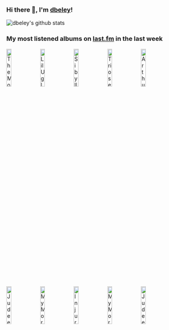 ### Hi there 👋, I'm [dbeley](https://dbeley.ovh/en)!

![dbeley's github stats](https://github-readme-stats.vercel.app/api?username=dbeley)

### My most listened albums on [last.fm](https://www.last.fm/user/d_beley) in the last week

[<img src='https://lastfm.freetls.fastly.net/i/u/300x300/48b34c8aa69741f8b050f46cd7715804.png' width='16%' height='16%' alt='The Mothers of Invention - Were Only in It for the Money'>](https://www.last.fm/music/the%2bmothers%2bof%2binvention/we%2527re%2bonly%2bin%2bit%2bfor%2bthe%2bmoney)&nbsp;
[<img src='https://lastfm.freetls.fastly.net/i/u/300x300/96957aa972e58b527f931d60b62f1714.jpg' width='16%' height='16%' alt='Lil Ugly Mane - VOLCANIC BIRD ENEMY AND THE VOICED CONCERN'>](https://www.last.fm/music/lil%2bugly%2bmane/volcanic%2bbird%2benemy%2band%2bthe%2bvoiced%2bconcern)&nbsp;
[<img src='https://lastfm.freetls.fastly.net/i/u/300x300/047bbf93c6514df8aeecf5c88bdba15d.png' width='16%' height='16%' alt='Sibylle Baier - Colour Green'>](https://www.last.fm/music/sibylle%2bbaier/colour%2bgreen)&nbsp;
[<img src='https://lastfm.freetls.fastly.net/i/u/300x300/400dc3c0fe064e739424f2f1bf95561b.jpg' width='16%' height='16%' alt='Triosence - Turning Points'>](https://www.last.fm/music/triosence/turning%2bpoints)&nbsp;
[<img src='https://lastfm.freetls.fastly.net/i/u/300x300/94463dd7b4bb99a056c2d9a860bc15e9.jpg' width='16%' height='16%' alt='Arthur Russell - Iowa Dream'>](https://www.last.fm/music/arthur%2brussell/iowa%2bdream)&nbsp;
<br>
[<img src='https://lastfm.freetls.fastly.net/i/u/300x300/81eb8c79160243fbc311c85c995f91ed.jpg' width='16%' height='16%' alt='Judee Sill - Judee Sill'>](https://www.last.fm/music/judee%2bsill/judee%2bsill)&nbsp;
[<img src='https://lastfm.freetls.fastly.net/i/u/300x300/1c2942ffc98a420282dd0597ece33fb6.png' width='16%' height='16%' alt='My Morning Jacket - It Still Moves'>](https://www.last.fm/music/my%2bmorning%2bjacket/it%2bstill%2bmoves)&nbsp;
[<img src='https://lastfm.freetls.fastly.net/i/u/300x300/0f605ea6f6dc065b79d53924d8971272.jpg' width='16%' height='16%' alt='Injury Reserve - By the Time I Get to Phoenix'>](https://www.last.fm/music/injury%2breserve/by%2bthe%2btime%2bi%2bget%2bto%2bphoenix)&nbsp;
[<img src='https://lastfm.freetls.fastly.net/i/u/300x300/46577e3f165d4cbbb70dd6fb5b344b4f.png' width='16%' height='16%' alt='My Morning Jacket - Z'>](https://www.last.fm/music/my%2bmorning%2bjacket/z)&nbsp;
[<img src='https://lastfm.freetls.fastly.net/i/u/300x300/87e99ac5b929c0f87890fcc325ae4194.jpg' width='16%' height='16%' alt='Judee Sill - Heart Food'>](https://www.last.fm/music/judee%2bsill/heart%2bfood)&nbsp;
<br>
